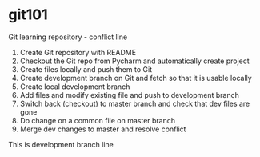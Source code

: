 # git101
Git learning repository - conflict line


1. Create Git repository with README
2. Checkout the Git repo from Pycharm and automatically create project
3. Create files locally and push them to Git
4. Create development branch on Git and fetch so that it is usable locally
5. Create local development branch
6. Add files and modify existing file and push to development branch
7. Switch back (checkout) to master branch and check that dev files are gone
8. Do change on a common file on master branch
9. Merge dev changes to master and resolve conflict

This is development branch line